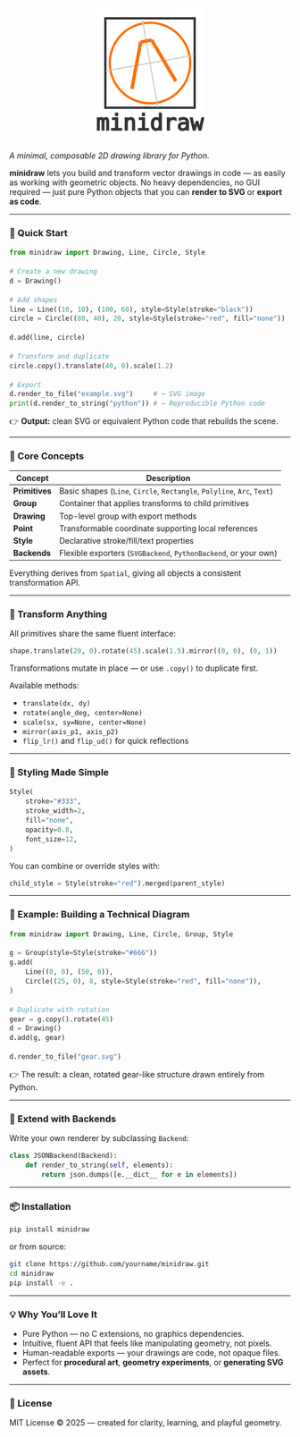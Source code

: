 
<p align="center">
    <img src="./fig/logo.svg" />
</p>

*A minimal, composable 2D drawing library for Python.*

**minidraw** lets you build and transform vector drawings in code — as easily as working with geometric objects.
No heavy dependencies, no GUI required — just pure Python objects that you can **render to SVG** or **export as code**.

---

### 🚀 Quick Start

```python
from minidraw import Drawing, Line, Circle, Style

# Create a new drawing
d = Drawing()

# Add shapes
line = Line((10, 10), (100, 60), style=Style(stroke="black"))
circle = Circle((80, 40), 20, style=Style(stroke="red", fill="none"))

d.add(line, circle)

# Transform and duplicate
circle.copy().translate(40, 0).scale(1.2)

# Export
d.render_to_file("example.svg")     # → SVG image
print(d.render_to_string("python")) # → Reproducible Python code
```

👉 **Output:** clean SVG or equivalent Python code that rebuilds the scene.

---

### 🧠 Core Concepts

| Concept        | Description                                                             |
| -------------- | ----------------------------------------------------------------------- |
| **Primitives** | Basic shapes (`Line`, `Circle`, `Rectangle`, `Polyline`, `Arc`, `Text`) |
| **Group**      | Container that applies transforms to child primitives                   |
| **Drawing**    | Top-level group with export methods                                     |
| **Point**      | Transformable coordinate supporting local references                    |
| **Style**      | Declarative stroke/fill/text properties                                 |
| **Backends**   | Flexible exporters (`SVGBackend`, `PythonBackend`, or your own)         |

Everything derives from `Spatial`, giving all objects a consistent transformation API.

---

### 🔄 Transform Anything

All primitives share the same fluent interface:

```python
shape.translate(20, 0).rotate(45).scale(1.5).mirror((0, 0), (0, 1))
```

Transformations mutate in place — or use `.copy()` to duplicate first.

Available methods:

* `translate(dx, dy)`
* `rotate(angle_deg, center=None)`
* `scale(sx, sy=None, center=None)`
* `mirror(axis_p1, axis_p2)`
* `flip_lr()` and `flip_ud()` for quick reflections

---

### 🎨 Styling Made Simple

```python
Style(
    stroke="#333",
    stroke_width=2,
    fill="none",
    opacity=0.8,
    font_size=12,
)
```

You can combine or override styles with:

```python
child_style = Style(stroke="red").merged(parent_style)
```

---

### 🧹 Example: Building a Technical Diagram

```python
from minidraw import Drawing, Line, Circle, Group, Style

g = Group(style=Style(stroke="#666"))
g.add(
    Line((0, 0), (50, 0)),
    Circle((25, 0), 8, style=Style(stroke="red", fill="none")),
)

# Duplicate with rotation
gear = g.copy().rotate(45)
d = Drawing()
d.add(g, gear)

d.render_to_file("gear.svg")
```

👉 The result: a clean, rotated gear-like structure drawn entirely from Python.

---

### 🧰 Extend with Backends

Write your own renderer by subclassing `Backend`:

```python
class JSONBackend(Backend):
    def render_to_string(self, elements):
        return json.dumps([e.__dict__ for e in elements])
```

---

### 📦 Installation

```bash
pip install minidraw
```

or from source:

```bash
git clone https://github.com/yourname/minidraw.git
cd minidraw
pip install -e .
```

---

### 💡 Why You’ll Love It

* Pure Python — no C extensions, no graphics dependencies.
* Intuitive, fluent API that feels like manipulating geometry, not pixels.
* Human-readable exports — your drawings are code, not opaque files.
* Perfect for **procedural art**, **geometry experiments**, or **generating SVG assets**.

---

### 🪪 License

MIT License © 2025 — created for clarity, learning, and playful geometry.

